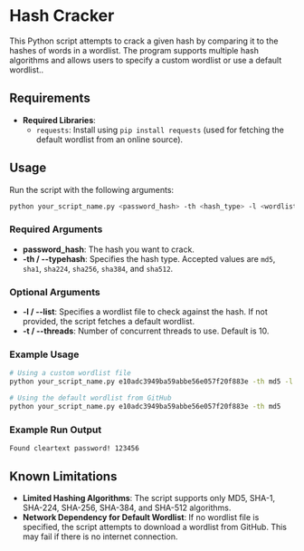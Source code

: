 
# Hash Cracker

This Python script attempts to crack a given hash by comparing it to the hashes of words in a wordlist. The program supports multiple hash algorithms and allows users to specify a custom wordlist or use a default wordlist..

## Requirements

- **Required Libraries**:
  - `requests`: Install using `pip install requests` (used for fetching the default wordlist from an online source).

## Usage

Run the script with the following arguments:

```bash
python your_script_name.py <password_hash> -th <hash_type> -l <wordlist_file> -t <threads>
```

### Required Arguments

- **password_hash**: The hash you want to crack.
- **-th / --typehash**: Specifies the hash type. Accepted values are `md5`, `sha1`, `sha224`, `sha256`, `sha384`, and `sha512`.

### Optional Arguments

- **-l / --list**: Specifies a wordlist file to check against the hash. If not provided, the script fetches a default wordlist.
- **-t / --threads**: Number of concurrent threads to use. Default is 10.

### Example Usage

```bash
# Using a custom wordlist file
python your_script_name.py e10adc3949ba59abbe56e057f20f883e -th md5 -l wordlist.txt -t 5

# Using the default wordlist from GitHub
python your_script_name.py e10adc3949ba59abbe56e057f20f883e -th md5
```

### Example Run Output

```plaintext
Found cleartext password! 123456
```

## Known Limitations

- **Limited Hashing Algorithms**: The script supports only MD5, SHA-1, SHA-224, SHA-256, SHA-384, and SHA-512 algorithms.
- **Network Dependency for Default Wordlist**: If no wordlist file is specified, the script attempts to download a wordlist from GitHub. This may fail if there is no internet connection.

